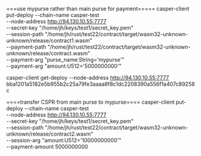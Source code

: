 ===use mypurse rather than main purse for payment=====
casper-client put-deploy --chain-name casper-test \
--node-address http://94.130.10.55:7777 \
--secret-key "/home/jh/keys/test1/secret_key.pem" \
--session-path "/home/jh/rust/test22/contract/target/wasm32-unknown-unknown/release/contract1.wasm" \
--payment-path "/home/jh/rust/test22/contract/target/wasm32-unknown-unknown/release/contract.wasm" \
--payment-arg "purse_name:String='mypurse'" \
--payment-arg "amount:U512='5000000000'" 


casper-client get-deploy --node-address http://94.130.10.55:7777 bba1201a5182e5b955b2c25a79fe3aaaa8f8c1dc2208390a556f1a407c89258c

====transfer CSPR from main purse to mypurse====
casper-client put-deploy --chain-name casper-test \
--node-address http://94.130.10.55:7777 \
--secret-key "/home/jh/keys/test1/secret_key.pem" \
--session-path "/home/jh/rust/test22/contract/target/wasm32-unknown-unknown/release/contract2.wasm" \
--session-arg "amount:U512='10000000000'" \
--payment-amount 5000000000